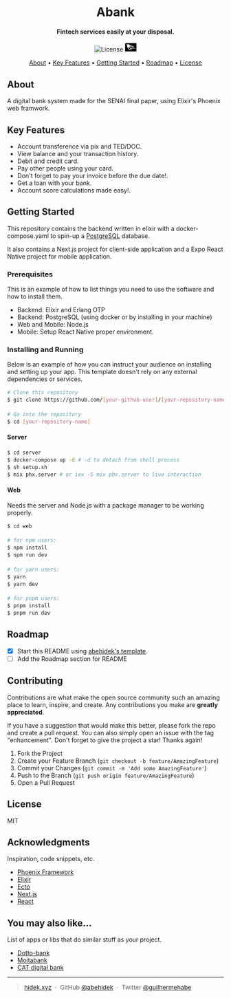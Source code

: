 <h1 align="center">
  <!--<br>
  Logo in progress... -->
  <br>
  Abank
  <br>
</h1>

<h4 align="center">Fintech services easily at your disposal.</h4>

<p align="center">
  <img alt="License" src="https://img.shields.io/badge/license-MIT-purple">
  <img height=20 alt="Powered by phoenix framework" src="https://raw.githubusercontent.com/phoenixframework/media/master/badges/poweredby-phoenix-badge3-07.png">
</p>

<p align="center">
  <a href="#about">About</a> •
  <a href="#key-features">Key Features</a> •
  <a href="#getting-started">Getting Started</a> •
  <!-- <a href="#faq">FAQ</a> • -->
  <a href="#roadmap">Roadmap</a> •
  <!-- <a href="#support">Support</a> • -->
  <a href="#license">License</a>
</p>

<!-- ![screenshot](screenshots/1.jpg) -->

## About

A digital bank system made for the SENAI final paper, using Elixir's Phoenix web framwork.

## Key Features

- Account transference via pix and TED/DOC.
- View balance and your transaction history.
- Debit and credit card.
- Pay other people using your card.
- Don't forget to pay your invoice before the due date!.
- Get a loan with your bank.
- Account score calculations made easy!.

## Getting Started

This repository contains the backend written in elixir with a docker-compose.yaml to spin-up a [PostgreSQL](https://www.postgresql.org/) database.

It also contains a Next.js project for client-side application and a Expo React Native project for mobile application.

### Prerequisites

This is an example of how to list things you need to use the software and how to install them.

- Backend: Elixir and Erlang OTP
- Backend: PostgreSQL (using docker or by installing in your machine)
- Web and Mobile: Node.js
- Mobile: Setup React Native proper environment.

### Installing and Running

Below is an example of how you can instruct your audience on installing and setting up your app. This template doesn't rely on any external dependencies or services.

```bash
# Clone this repository
$ git clone https://github.com/[your-github-user]/[your-repository-name]

# Go into the repository
$ cd [your-repository-name]
```

#### Server

```bash
$ cd server
$ docker-compose up -d # -d to detach from shell process
$ sh setup.sh
$ mix phx.server # or iex -S mix phx.server to live interaction
```

#### Web

Needs the server and Node.js with a package manager to be working properly.

```bash
$ cd web

# for npm users:
$ npm install
$ npm run dev

# for yarn users:
$ yarn
$ yarn dev

# for pnpm users:
$ pnpm install
$ pnpm run dev
```

<!--
## FAQ

### Is it any good?

[yes.](https://news.ycombinator.com/item?id=3067434)
-->

## Roadmap

- [x] Start this README using [abehidek's template](https://github.com/abehidek/readme).
- [ ] Add the Roadmap section for README

## Contributing

Contributions are what make the open source community such an amazing place to learn, inspire, and create. Any contributions you make are **greatly appreciated**.

If you have a suggestion that would make this better, please fork the repo and create a pull request. You can also simply open an issue with the tag "enhancement".
Don't forget to give the project a star! Thanks again!

1. Fork the Project
2. Create your Feature Branch (`git checkout -b feature/AmazingFeature`)
3. Commit your Changes (`git commit -m 'Add some AmazingFeature'`)
4. Push to the Branch (`git push origin feature/AmazingFeature`)
5. Open a Pull Request

<!-- ## Support

You can also support us by:

<p align="left">
  <a href="https://www.buymeacoffee.com" target="_blank"><img src="https://www.buymeacoffee.com/assets/img/custom_images/purple_img.png" alt="Buy Me A Coffee" style="height: 41px !important;width: 174px !important;box-shadow: 0px 3px 2px 0px rgba(190, 190, 190, 0.5) !important;-webkit-box-shadow: 0px 3px 2px 0px rgba(190, 190, 190, 0.5) !important;" ></a> &nbsp &nbsp
  <a href="https://www.patreon.com">
    <img src="https://c5.patreon.com/external/logo/become_a_patron_button@2x.png" width="160">
  </a>
</p> -->

## License

MIT

## Acknowledgments

Inspiration, code snippets, etc.

- [Phoenix Framework](https://www.phoenixframework.org/)
- [Elixir](https://elixir-lang.org/)
- [Ecto](https://hexdocs.pm/ecto/Ecto.html)
- [Next.js](https://nextjs.org/)
- [React](https://reactjs.org/)

## You may also like...

List of apps or libs that do similar stuff as your project.

- [Dotto-bank](https://github.com/viktormarinho/dotto-bank-web)
- [Moitabank](https://github.com/vitormiura/moitabank/)
- [CAT digital bank](https://github.com/iguoliveira/cat-digital-bank)

---

> [hidek.xyz](https://hidek.xyz) &nbsp;&middot;&nbsp;
> GitHub [@abehidek](https://github.com/abehidek) &nbsp;&middot;&nbsp;
> Twitter [@guilhermehabe](https://twitter.com/guilhermehabe)
